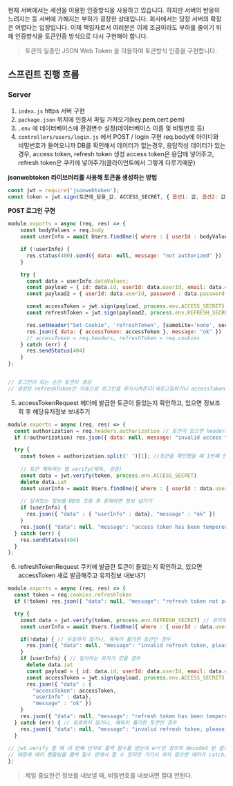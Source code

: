 현재 서버에서는 세션을 이용한 인증방식을 사용하고 있습니다.
하지만 서버의 반응이 느려지는 등 서버에 가해지는 부하가 굉장한 상태입니다.
회사에서는 당장 서버의 확장은 어렵다는 입장입니다.
이제 책임자로서 여러분은 이제 조금이라도 부하를 줄이기 위해 인증방식을 토큰인증 방식으로 다시 구현해야 합니다.

> 토큰의 일종인 JSON Web Token 을 이용하여 토큰방식 인증을 구현합니다.


## 스프린트 진행 흐름

### Server
1. `index.js` https 서버 구현
2. `package.json` 위치에 인증서 파일 가져오기(key.pem,cert.pem)
3. `.env` 에 데이터베이스에 환경변수 설정(데이터베이스 이름 및 비밀번호 등)
4. `controllers/users/login.js` 에서 POST / login 구현
req.body에 아이디와 비밀번호가 들어오니까 DB를 확인해서
데이터가 없는경우, 응답작성
데이터가 있는경우, access token, refresh token 생성
access token은 응답에 넣어주고, refresh token은 쿠키에 넣어주기(클라이언트에서 그렇게 다루기때문)


**jsonwebtoken 라이브러리를 사용해 토큰을 생성하는 방법**
```js
const jwt = require('jsonwebtoken');
const token = jwt.sign(토큰에_담을_값, ACCESS_SECRET, { 옵션1: 값, 옵션2: 값, ... });
```

**POST 로그인 구현**
```js
module.exports = async (req, res) => {
    const bodyValues = req.body
    const userInfo = await Users.findOne({ where : { userId : bodyValues.userId , password : bodyValues.password}})

    if (!userInfo) {
      res.status(400).send({ data: null, message: "not authorized" })
    }

    try {     
      const data = userInfo.dataValues;
      const payload = { id: data.id, userId: data.userId, email: data.email, createdAt :data.createdAt, updatedAt: data.updatedAt, iat : Math.floor(Date.now()/1000), exp : Math.floor(Date.now()/1000) + (60*60) }
      const payload2 = { userId: data.userId, password : data.password, iat : Math.floor(Date.now()/1000), exp : Math.floor(Date.now()/1000) + (60*60) }

      const accessToken = jwt.sign(payload, process.env.ACCESS_SECRET);
      const refreshToken = jwt.sign(payload2, process.env.REFRESH_SECRET);

      res.setHeader("Set-Cookie", 'refreshToken', [sameSite='none', secure=true, httpOnly=true]); 
      res.json({ data: { accessToken: accessToken }, message: "ok" })
      // accessToken = req.headers, refreshToken = req.cookies
    } catch (err) {
      res.sendStatus(404)
    }
};


// 로그인이 되는 순간 토큰이 생성
// 생성된 refreshToken은 자동으로 로그인을 유지시켜준다(새로고침하거나 accessToken이 만료되어도)
```

5. accessTokenRequest
헤더에 발급한 토큰이 들었는지 확인하고, 있으면 정보조회 후 해당유저정보 보내주기

```js
module.exports = async (req, res) => {
  const authorization = req.headers.authorization // 토큰이 있으면 headers의 authorization에 값이 들어있음
  if (!authorization) res.json({ data: null, message: "invalid access token" })

  try {
    const token = authorization.split(' ')[1]; //토큰을 확인했을 때 1번째 인덱스 값을 불러와야 했다.
    
    // 토큰 해독하는 법 verify(해독, 검증)
    const data = jwt.verify(token, process.env.ACCESS_SECRET)
    delete data.iat
    const userInfo = await Users.findOne({ where : { userId : data.userId }})
    
    // 담겨있는 정보를 DB와 조회 후 존재하면 정보 넘기기
    if (userInfo) {
      res.json({ "data" : { "userInfo" : data}, "message" : "ok" })
    }
    res.json({ "data": null, "message": "access token has been tempered" })
  } catch (err) {
    res.sendStatus(404)
  }
};
```

6. refreshTokenRequest
쿠키에 발급한 토큰이 들었는지 확인하고,
있으면 accessToken 새로 발급해주고 유저정보 내보내기

```js
module.exports = async (req, res) => {
  const token = req.cookies.refreshToken
  if (!token) res.json({ "data": null, "message": "refresh token not provided" })

  try {
    const data = jwt.verify(token, process.env.REFRESH_SECRET) // 쿠키에 담긴 정보를 해독한 값
    const userInfo = await Users.findOne({ where : { userId : data.userId }})

    if(!data) { // 유효하지 않거나, 해독이 불가한 토큰인 경우
      res.json({ "data": null, "message": "invalid refresh token, please log in again" })
    }    
    if (userInfo) { // 일치하는 유저가 있을 경우
      delete data.iat
      const payload = { id: data.id, userId: data.userId, email: data.email, createdAt :data.createdAt, updatedAt: data.updatedAt, iat : Math.floor(Date.now()/1000), exp : Math.floor(Date.now()/1000) + (60*60) }
      const accessToken = jwt.sign(payload, process.env.ACCESS_SECRET);
      res.json({ "data" : { 
        "accessToken": accessToken,
        "userInfo" : data}, 
        "message" : "ok" })
    }
    res.json({ "data": null, "message": "refresh token has been tempered" })
  } catch (err) { // 유효하지 않거나, 해독이 불가한 토큰인 경우
    res.json({ "data": null, "message": "invalid refresh token, please log in again" })
  } 
  
// jwt.verify 할 때 네 번째 인자로 콜백 함수를 받는데 err인 경우와 decoded 된 결과값을 파라미터로 갖는다
// 때문에 에러 핸들링을 콜백 함수 안에서 할 수 있지만 거기서 하지 않으면 에러가 catch문으로 들어와서 그 안에서 에러 핸들링 해줄 수 있다.
};
```

> 제일 중요한건 정보를 내보낼 때, 비밀번호를 내보내면 절대 안된다.
